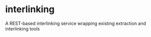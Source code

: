 interlinking
============

A REST-based interlinking service wrapping existing extraction and interlinking tools
